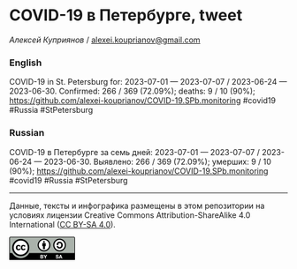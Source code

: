 COVID-19 в Петербурге, tweet
============================

*Алексей Куприянов* /
<a href="mailto:alexei.kouprianov@gmail.com" class="email">alexei.kouprianov@gmail.com</a>

### English

<!-- COVID-19 in St. Petersburg for: 2023-07-01 --- 2023-07-07 / 2023-06-24 --- 2023-06-30. Сonfirmed: 266 / 369 (72.09%); hospitalized:  /   (); deaths: 9 / 10 (90%); https://github.com/alexei-kouprianov/COVID-19.SPb.monitoring #covid19 #Russia #StPetersburg -->

COVID-19 in St. Petersburg for: 2023-07-01 — 2023-07-07 / 2023-06-24 —
2023-06-30. Сonfirmed: 266 / 369 (72.09%); deaths: 9 / 10 (90%);
<a href="https://github.com/alexei-kouprianov/COVID-19.SPb.monitoring" class="uri">https://github.com/alexei-kouprianov/COVID-19.SPb.monitoring</a>
\#covid19 \#Russia \#StPetersburg

### Russian

<!-- COVID-19 в Петербурге за семь дней: 2023-07-01 --- 2023-07-07 / 2023-06-24 --- 2023-06-30. Выявлено: 266 / 369 (72.09%); госпитализировано:  /   (); умерших: 9 / 10 (90%); https://github.com/alexei-kouprianov/COVID-19.SPb.monitoring #covid19 #Russia #StPetersburg -->

COVID-19 в Петербурге за семь дней: 2023-07-01 — 2023-07-07 / 2023-06-24
— 2023-06-30. Выявлено: 266 / 369 (72.09%); умерших: 9 / 10 (90%);
<a href="https://github.com/alexei-kouprianov/COVID-19.SPb.monitoring" class="uri">https://github.com/alexei-kouprianov/COVID-19.SPb.monitoring</a>
\#covid19 \#Russia \#StPetersburg

------------------------------------------------------------------------

Данные, тексты и инфографика размещены в этом репозитории на условиях
лицензии Creative Commons Attribution-ShareAlike 4.0 International ([CC
BY-SA 4.0](https://creativecommons.org/licenses/by-sa/4.0/)).

![](../misc/CC-BY-SA-icon.png "CC-BY-SA")
